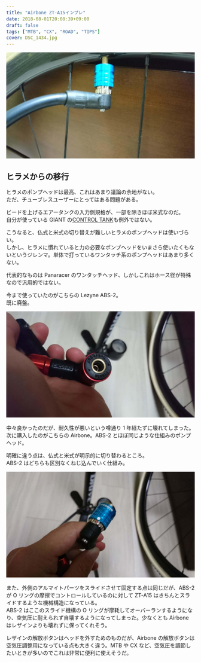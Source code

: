 ```yaml
---
title: "Airbone ZT-A15インプレ"
date: 2018-08-01T20:08:39+09:00
draft: false
tags: ["MTB", "CX", "ROAD", "TIPS"]
cover: DSC_1434.jpg
---
```


![image](DSC_1434.jpg)

## ヒラメからの移行

ヒラメのポンプヘッドは最高、これはあまり議論の余地がない。  
ただ、チューブレスユーザーにとってはある問題がある。

ビードを上げるエアータンクの入力側規格が、一部を除きほぼ米式なのだ。  
自分が使っている GIANT の[CONTROL TANK](https://www.giant.co.jp/giant18/acc_datail.php?p_id=A0000520)も例外ではない。

こうなると、仏式と米式の切り替えが難しいヒラメのポンプヘッドは使いづらい。  
しかし、ヒラメに慣れていると力の必要なポンプヘッドをいまさら使いたくもないというジレンマ。単体で打っているワンタッチ系のポンプヘッドはあまり多くない。

代表的なものは Panaracer のワンタッチヘッド、しかしこれはホース径が特殊なので汎用的ではない。

<LinkBox isAmazonLink url="http://www.amazon.co.jp/exec/obidos/ASIN/B01EKOVX1G/gensobunya-22/ref=nosim/" />

今まで使っていたのがこちらの Lezyne ABS-2。  
既に廃盤。

![image](DSC_1433.jpg)

中々良かったのだが、耐久性が悪いという噂通り 1 年経たずに壊れてしまった。  
次に購入したのがこちらの Airbone。ABS-2 とほぼ同じような仕組みのポンプヘッド。

<LinkBox isAmazonLink url="http://www.amazon.co.jp/exec/obidos/ASIN/B072LTF86P/gensobunya-22/ref=nosim/" />

明確に違う点は、仏式と米式が明示的に切り替わるところ。  
ABS-2 はどちらも区別なくねじ込んでいく仕組み。

![image](DSC_1431.jpg)

また、外側のアルマイトパーツをスライドさせて固定する点は同じだが、ABS-2 が O リングの摩擦でコントロールしているのに対して ZT-A15 はきちんとスライドするような機械構造になっている。  
ABS-2 はここのスライド機構の O リングが摩耗してオーバーランするようになり、空気圧に耐えられず自壊するようになってしまった。少なくとも Airbone はレザインよりも壊れずに保ってくれそう。

レザインの解放ボタンはヘッドを外すためのものだが、Airbone の解放ボタンは空気圧調整用になっている点も大きく違う。MTB や CX など、空気圧を調節したいときが多いのでこれは非常に便利に使えそうだ。

<LinkBox isAmazonLink url="http://www.amazon.co.jp/exec/obidos/ASIN/B01G1O3JCY/gensobunya-22/ref=nosim/" />
